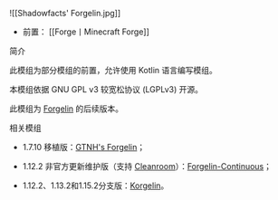 ![[Shadowfacts' Forgelin.jpg]]
- 前置：
 [[Forge丨Minecraft Forge]]

简介

此模组为部分模组的前置，允许使用 Kotlin 语言编写模组。  

本模组依据 GNU GPL v3 较宽松协议 (LGPLv3) 开源。

此模组为 [Forgelin](https://www.mcmod.cn/class/1936.html "Forgelin") 的后续版本。

相关模组

- 1.7.10 移植版：[GTNH's Forgelin](https://www.mcmod.cn/class/14297.html)；
    
- 1.12.2 非官方更新维护版（支持 [Cleanroom](https://www.mcmod.cn/class/9689.html "Cleanroom")）：[Forgelin-Continuous](https://www.mcmod.cn/class/15134.html "Forgelin-Continuous")；
    
- 1.12.2、1.13.2和1.15.2分支版：[Korgelin](https://www.mcmod.cn/class/8173.html "Korgelin")。